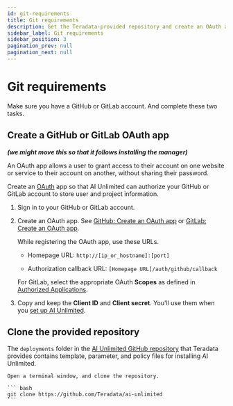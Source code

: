 ```yaml
---
id: git-requirements
title: Git requirements
description: Get the Teradata-provided repository and create an OAuth app.
sidebar_label: Git requirements
sidebar_position: 3
pagination_prev: null
pagination_next: null
---
```


# Git requirements

Make sure you have a GitHub or GitLab account. And complete these two tasks.


## Create a GitHub or GitLab OAuth app

***(we might move this so that it follows installing the manager)***

An OAuth app allows a user to grant access to their account on one website or service to their account on another, without sharing their password.

Create an [OAuth](https://oauth.net/2/) app so that AI Unlimited can authorize your GitHub or GitLab account to store user and project information. 

1. Sign in to your GitHub or GitLab account. 

2. Create an OAuth app. See [GitHub: Create an OAuth app](https://docs.github.com/en/apps/oauth-apps/building-oauth-apps/creating-an-oauth-app) or [GitLab: Create an OAuth app](https://docs.gitlab.com/ee/integration/oauth_provider.html).
  
    While registering the OAuth app, use these URLs.
 
    - Homepage URL: `http://[ip_or_hostname]:[port]`
 
    - Authorization callback URL: `[Homepage URL]/auth/github/callback`
    
    For GitLab, select the appropriate OAuth **Scopes** as defined in [Authorized Applications](https://docs.gitlab.com/ee/integration/oauth_provider.html#view-all-authorized-applications).

3.	Copy and keep the **Client ID** and **Client secret**. You'll use them when you [set up AI Unlimited](/docs/install-ai-unlimited/setup-ai-unlimited.md).


## Clone the provided repository

The `deployments` folder in the [AI Unlimited GitHub repository](https://github.com/Teradata/ai-unlimited) that Teradata provides contains template, parameter, and policy files for installing AI Unlimited.

	Open a terminal window, and clone the repository.

    ``` bash
    git clone https://github.com/Teradata/ai-unlimited
    ```

